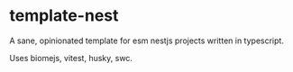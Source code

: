 # template-nest

A sane, opinionated template for esm nestjs projects written in typescript.

Uses biomejs, vitest, husky, swc.
